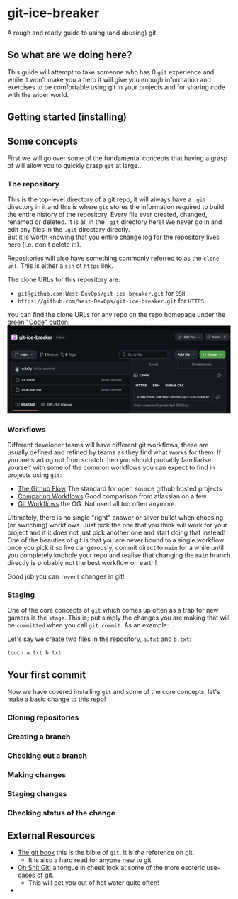 # git-ice-breaker
A rough and ready guide to using (and abusing) git.

## So what are we doing here? 

This guide will attempt to take someone who has 0 `git` experience and while it won't make you a hero it will give you
enough information and exercises to be comfortable using git in your projects and for sharing code with the wider world. 

## Getting started (installing)


## Some concepts 

First we will go over some of the fundamental concepts that having a grasp of will allow you to quickly grasp `git` at
large... 

### The repository 

This is the top-level directory of a git repo, it will always have a `.git` directory in it and this is where `git` stores
the information required to build the entire history of the repository.  Every file ever created, changed, renamed or 
deleted.  It is all in the `.git` directory here!  We never go in and edit any files in the `.git` directory directly.  
But it is worth knowing that you entire change log for the repository lives here (i.e. don't delete it!).

Repositories will also have something commonly referred to as the `clone url`.  This is either a `ssh` ot `https` link.

The clone URLs for this repository are: 
* `git@github.com:West-DevOps/git-ice-breaker.git` for `SSH`
* `https://github.com/West-DevOps/git-ice-breaker.git` for `HTTPS`

You can find the clone URLs for any repo on the repo homepage under the green "Code" button: 
![Git Clone](./assets/git_clone.png)

### Workflows 

Different developer teams will have different git workflows, these are usually defined and refined by teams as they 
find what works for them.  If you are starting out from scratch then you should probably familiarise yourself with 
some of the common workflows you can expect to find in projects using `git`:

* [The Github Flow](https://docs.github.com/en/get-started/using-github/github-flow) The standard for open source github hosted projects
* [Comparing Workflows](https://www.atlassian.com/git/tutorials/comparing-workflows) Good comparison from atlassian on a few
* [Git Workflows](https://git-scm.com/docs/gitworkflows) the OG.  Not used all too often anymore.

Ultimately, there is no single "right" answer or silver bullet when choosing (or switching) workflows.  Just pick the 
one that you think will work for your project and if it does not just pick another one and start doing that instead!
One of the beauties of git is that you are never bound to a single workflow once you pick it so live dangerously, 
commit direct to `main` for a while until you completely knobble your repo and realise that changing the `main` branch
directly is probably not the best workflow on earth! 

Good job you can `revert` changes in git! 

### Staging

One of the core concepts of `git` which comes up often as a trap for new gamers is the `stage`.  This is; put simply 
the changes you are making that will be `committed` when you call `git commit`.  As an example: 

Let's say we create two files in the repository, `a.txt` and `b.txt`:
```shell
touch a.txt b.txt
```


## Your first commit

Now we have covered installing `git` and some of the core concepts, let's make a basic change to this repo! 

### Cloning repositories 

### Creating a branch 

### Checking out a branch 

### Making changes 

### Staging changes

### Checking status of the change 

### 

## External Resources

* [The git book](https://git-scm.com/book/en/v2) this is the bible of `git`.  It is _the_ reference on git.  
  * It is also a hard read for anyone new to git.
* [Oh Shit Git!](https://ohshitgit.com/) a tongue in cheek look at some of the more esoteric use-cases of git. 
  * This will get you out of hot water quite often! 
* 
